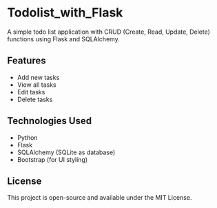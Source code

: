 # Todolist_with_Flask

A simple todo list application with CRUD (Create, Read, Update, Delete) functions using Flask and SQLAlchemy.

## Features
- Add new tasks
- View all tasks
- Edit tasks
- Delete tasks

## Technologies Used
- Python
- Flask
- SQLAlchemy (SQLite as database)
- Bootstrap (for UI styling)

## License
This project is open-source and available under the MIT License.
